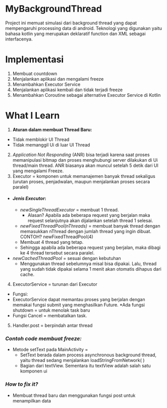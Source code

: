 # MyBackgroundThread
Project ini memuat simulasi dari background thread yang dapat mempengaruhi processing data di android. Teknologi yang digunakan yaitu bahasa kotlin yang merupakan deklaratif function dan XML sebagai interfacenya.
# Implementasi
1. Membuat countdown
2. Menjalankan aplikasi dan mengalami freeze
3. Menambahkan Executor Service
4. Menjalankan aplikasi kembali dan tidak terjadi freeze
5. Menambahkan Coroutine sebagai alternative Executor Service di Kotlin
# What I Learn
1. **Aturan dalam membuat Thread Baru:**
* Tidak memblokir UI Thread
* Tidak memanggil Ui di luar UI Thread
2. *Application Not Responding* (ANR) bisa terjadi karena saat proses memanipulasi bitmap dan proses menghubungi server dilakukan di Ui thread/main thread. ANR biasanya akan muncul setelah 5 detik dari UI yang mengalami Freeze.
3. Executor = komponen untuk memanajemen banyak thread sekaligus (urutan proses, penjadwalan, maupun menjalankan proses secara paralel)
  * #### *Jenis Executor*:
    * *newSingleThreadExecutor* = membuat 1 thread.
      * Alasan? Apabila ada beberapa request yang berjalan maka request selanjutnya akan dijalankan setelah thread 1 selesai.
    * *newFixedThreadPool(nThreads)* = membuat banyak thread dengan memasukkan nThread dengan jumlah thread yang ingin dibuat. CONTOH? newFixedThreadPool(4)
    * Membuat 4 thread yang tetap.
    * Sehingga apabila ada beberapa request yang berjalan, maka dibagi ke 4 thread tersebut secara paralel.
* *newCachedThreadPool* = sesuai dengan kebutuhan
  * Menggunakan thread sebelumnya misal bisa dipakai. Lalu, thread yang sudah tidak dipakai selama 1 menit akan otomatis dihapus dari cache.

4. ExecutorService = turunan dari Executor
  * Fungsi:
  * ExecutorService dapat memantau proses yang berjalan dengan memakai fungsi submit yang menghasilkan Future. 
*Ada fungsi shutdown = untuk menolak task baru
* Fungsi Cancel = membatalkan task.
5. Handler.post = berpindah antar thread

### *Contoh code membuat freeze:*
* Metode setText pada MainActivity =
  * SetText berada dalam process asynchronous background thread, yaitu thread sedang menjalankan loadStringFromNetwork( ) 
  * Bagian dari textView. Sementara itu textView adalah salah satu komponen ui
### *How to fix it?*
* Membuat thread baru dan menggunakan fungsi post untuk menampilkan data



